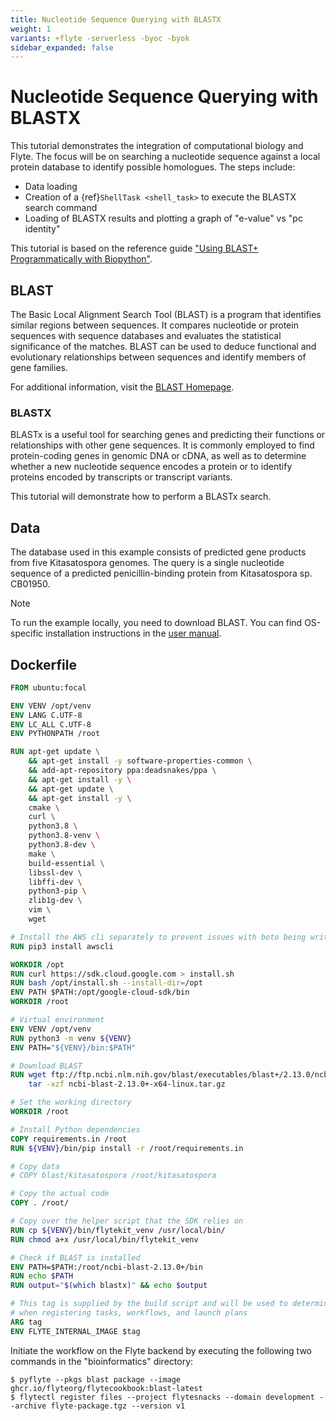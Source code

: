 ```yaml
---
title: Nucleotide Sequence Querying with BLASTX
weight: 1
variants: +flyte -serverless -byoc -byok
sidebar_expanded: false
---
```


# Nucleotide Sequence Querying with BLASTX

This tutorial demonstrates the integration of computational biology and Flyte.
The focus will be on searching a nucleotide sequence against a local protein database to identify possible homologues.
The steps include:

- Data loading
- Creation of a {ref}`ShellTask <shell_task>` to execute the BLASTX search command
- Loading of BLASTX results and plotting a graph of "e-value" vs "pc identity"

This tutorial is based on the reference guide ["Using BLAST+ Programmatically with Biopython"](https://widdowquinn.github.io/2018-03-06-ibioic/02-sequence_databases/03-programming_for_blast.html).

## BLAST

The Basic Local Alignment Search Tool (BLAST) is a program that identifies similar regions between sequences.
It compares nucleotide or protein sequences with sequence databases and evaluates the statistical significance of the matches.
BLAST can be used to deduce functional and evolutionary relationships between sequences and identify members of gene families.

For additional information, visit the [BLAST Homepage](https://blast.ncbi.nlm.nih.gov/Blast.cgi).

### BLASTX

BLASTx is a useful tool for searching genes and predicting their functions or relationships with other gene sequences.
It is commonly employed to find protein-coding genes in genomic DNA or cDNA, as well as to determine whether a new nucleotide sequence encodes a protein or to identify proteins encoded by transcripts or transcript variants.

This tutorial will demonstrate how to perform a BLASTx search.

## Data

The database used in this example consists of predicted gene products from five Kitasatospora genomes.
The query is a single nucleotide sequence of a predicted penicillin-binding protein from Kitasatospora sp. CB01950.

> [!NOTE]
> To run the example locally, you need to download BLAST.
> You can find OS-specific installation instructions in the [user manual](https://www.ncbi.nlm.nih.gov/books/NBK569861/).

## Dockerfile

```dockerfile
FROM ubuntu:focal

ENV VENV /opt/venv
ENV LANG C.UTF-8
ENV LC_ALL C.UTF-8
ENV PYTHONPATH /root

RUN apt-get update \
    && apt-get install -y software-properties-common \
    && add-apt-repository ppa:deadsnakes/ppa \
    && apt-get install -y \
    && apt-get update \
    && apt-get install -y \
    cmake \
    curl \
    python3.8 \
    python3.8-venv \
    python3.8-dev \
    make \
    build-essential \
    libssl-dev \
    libffi-dev \
    python3-pip \
    zlib1g-dev \
    vim \
    wget

# Install the AWS cli separately to prevent issues with boto being written over
RUN pip3 install awscli

WORKDIR /opt
RUN curl https://sdk.cloud.google.com > install.sh
RUN bash /opt/install.sh --install-dir=/opt
ENV PATH $PATH:/opt/google-cloud-sdk/bin
WORKDIR /root

# Virtual environment
ENV VENV /opt/venv
RUN python3 -m venv ${VENV}
ENV PATH="${VENV}/bin:$PATH"

# Download BLAST
RUN wget ftp://ftp.ncbi.nlm.nih.gov/blast/executables/blast+/2.13.0/ncbi-blast-2.13.0+-x64-linux.tar.gz && \
    tar -xzf ncbi-blast-2.13.0+-x64-linux.tar.gz

# Set the working directory
WORKDIR /root

# Install Python dependencies
COPY requirements.in /root
RUN ${VENV}/bin/pip install -r /root/requirements.in

# Copy data
# COPY blast/kitasatospora /root/kitasatospora

# Copy the actual code
COPY . /root/

# Copy over the helper script that the SDK relies on
RUN cp ${VENV}/bin/flytekit_venv /usr/local/bin/
RUN chmod a+x /usr/local/bin/flytekit_venv

# Check if BLAST is installed
ENV PATH=$PATH:/root/ncbi-blast-2.13.0+/bin
RUN echo $PATH
RUN output="$(which blastx)" && echo $output

# This tag is supplied by the build script and will be used to determine the version
# when registering tasks, workflows, and launch plans
ARG tag
ENV FLYTE_INTERNAL_IMAGE $tag
```

Initiate the workflow on the Flyte backend by executing the following two commands in the "bioinformatics" directory:

```shell
$ pyflyte --pkgs blast package --image ghcr.io/flyteorg/flytecookbook:blast-latest
$ flytectl register files --project flytesnacks --domain development --archive flyte-package.tgz --version v1
```
